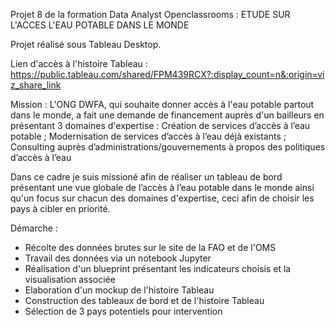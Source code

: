 Projet 8 de la formation Data Analyst Openclassrooms : ETUDE SUR L'ACCES  L'EAU POTABLE DANS LE MONDE

Projet réalisé sous Tableau Desktop.

Lien d'accès à l'histoire Tableau : https://public.tableau.com/shared/FPM439RCX?:display_count=n&:origin=viz_share_link

Mission : L'ONG DWFA, qui souhaite donner accès à l'eau potable partout dans le monde, a fait une demande de financement auprès d'un bailleurs en présentant 3 domaines d'expertise : Création de services d’accès à l’eau potable ; Modernisation de services d’accès à l’eau déjà existants ; Consulting auprès d’administrations/gouvernements à propos des politiques d’accès à l’eau

Dans ce cadre je suis missioné afin de réaliser un tableau de bord présentant une vue globale de l’accès à l’eau potable dans le monde ainsi qu'un focus sur chacun des domaines d'expertise, ceci afin de choisir les pays à cibler en priorité.

Démarche :
- Récolte des données brutes sur le site de la FAO et de l'OMS
- Travail des données via un notebook Jupyter 
- Réalisation d'un blueprint présentant les indicateurs choisis et la visualisation associée
- Elaboration d'un mockup de l'histoire Tableau
- Construction des tableaux de bord et de l'histoire Tableau
- Sélection de 3 pays potentiels pour intervention
